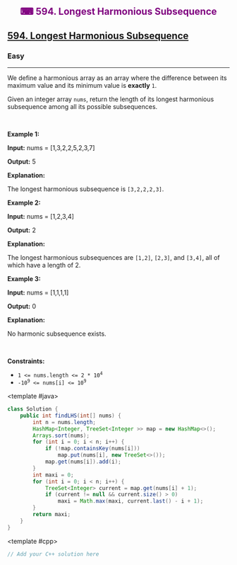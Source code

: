 <div align = "center">
<h style = "margin-bottom: 0px; margin-top: 0px; color : purple;" align = "center" class = "header">

## ⌨ 594. Longest Harmonious Subsequence

</h>
</div>

<h2><a href="https://leetcode.com/problems/longest-harmonious-subsequence" target = "_blank">594. Longest Harmonious Subsequence</a></h2><h3>Easy</h3><hr><p>We define a harmonious array as an array where the difference between its maximum value and its minimum value is <b>exactly</b> <code>1</code>.</p>

<p>Given an integer array <code>nums</code>, return the length of its longest harmonious <span data-keyword="subsequence-array">subsequence</span> among all its possible subsequences.</p>

<p>&nbsp;</p>
<p><strong class="example">Example 1:</strong></p>

<div class="example-block">
<p><strong>Input:</strong> <span class="example-io">nums = [1,3,2,2,5,2,3,7]</span></p>

<p><strong>Output:</strong> <span class="example-io">5</span></p>

<p><strong>Explanation:</strong></p>

<p>The longest harmonious subsequence is <code>[3,2,2,2,3]</code>.</p>
</div>

<p><strong class="example">Example 2:</strong></p>

<div class="example-block">
<p><strong>Input:</strong> <span class="example-io">nums = [1,2,3,4]</span></p>

<p><strong>Output:</strong> <span class="example-io">2</span></p>

<p><strong>Explanation:</strong></p>

<p>The longest harmonious subsequences are <code>[1,2]</code>, <code>[2,3]</code>, and <code>[3,4]</code>, all of which have a length of 2.</p>
</div>

<p><strong class="example">Example 3:</strong></p>

<div class="example-block">
<p><strong>Input:</strong> <span class="example-io">nums = [1,1,1,1]</span></p>

<p><strong>Output:</strong> <span class="example-io">0</span></p>

<p><strong>Explanation:</strong></p>

<p>No harmonic subsequence exists.</p>
</div>

<p>&nbsp;</p>
<p><strong>Constraints:</strong></p>

<ul>
	<li><code>1 &lt;= nums.length &lt;= 2 * 10<sup>4</sup></code></li>
	<li><code>-10<sup>9</sup> &lt;= nums[i] &lt;= 10<sup>9</sup></code></li>
</ul>

<CodeTabs :languages="[ { name: 'C++', slot: 'cpp' }, { name: 'Java', slot: 'java' } ]"> <template #java>

```java
class Solution {
    public int findLHS(int[] nums) {
        int n = nums.length;
        HashMap<Integer, TreeSet<Integer >> map = new HashMap<>();
        Arrays.sort(nums);
        for (int i = 0; i < n; i++) {
            if (!map.containsKey(nums[i]))
                map.put(nums[i], new TreeSet<>());
            map.get(nums[i]).add(i);
        }
        int maxi = 0;
        for (int i = 0; i < n; i++) {
            TreeSet<Integer> current = map.get(nums[i] + 1);
            if (current != null && current.size() > 0)
                maxi = Math.max(maxi, current.last() - i + 1);
        }
        return maxi;
    }
}
```

</template>

<template #cpp>

```cpp
// Add your C++ solution here
```

</template>

</CodeTabs>
